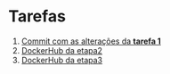 # Tarefas

1. [Commit com as alterações da **tarefa 1**](https://github.com/josebatista/publicando_laravel/commit/df307ce78fe2acd6091bc62e6b7ade0468494b89)
2. [DockerHub da etapa2](https://hub.docker.com/r/pereiraze/desafio_docker_etapa2)
3. [DockerHub da etapa3](https://hub.docker.com/r/pereiraze/desafio_docker_etapa3)
